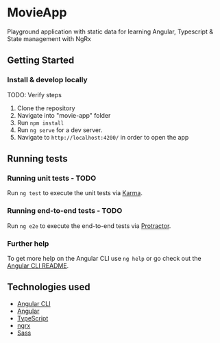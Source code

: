 # MovieApp

Playground application with static data for learning Angular, Typescript & State management with NgRx

## Getting Started

### Install & develop locally

TODO: Verify steps

1.  Clone the repository
2.  Navigate into "movie-app" folder
3.  Run `npm install`
4.  Run `ng serve` for a dev server.
5.  Navigate to `http://localhost:4200/` in order to open the app

## Running tests

### Running unit tests - TODO

Run `ng test` to execute the unit tests via [Karma](https://karma-runner.github.io).

### Running end-to-end tests - TODO

Run `ng e2e` to execute the end-to-end tests via [Protractor](http://www.protractortest.org/).

### Further help

To get more help on the Angular CLI use `ng help` or go check out the [Angular CLI README](https://github.com/angular/angular-cli/blob/master/README.md).

## Technologies used

- [Angular CLI](https://github.com/angular/angular-cli)
- [Angular](https://angular.io/)
- [TypeScript](https://www.typescriptlang.org/)
- [ngrx](https://github.com/ngrx/platform)
- [Sass](https://sass-lang.com/)
